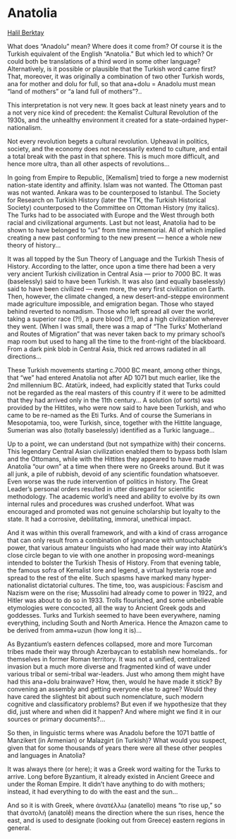 # Anatolia

[Halil Berktay](https://serbestiyet.com/serbestiyet-in-english/anatolia-1-59327/)

What does “Anadolu” mean? Where does it come from? Of course it is the
Turkish equivalent of the English “Anatolia.” But which led to which?
Or could both be translations of a third word in some other language?
Alternatively, is it possible or plausible that the Turkish word came
first? That, moreover, it was originally a combination of two other
Turkish words, ana for mother and dolu for full, so that ana+dolu =
Anadolu must mean “land of mothers” or “a land full of mothers”?.. 

This interpretation is not very new. It goes back at least ninety
years and to a not very nice kind of precedent: the Kemalist Cultural
Revolution of the 1930s, and the unhealthy environment it created for
a state-ordained hyper-nationalism.

Not every revolution begets a cultural revolution. Upheaval in
politics, society, and the economy does not necessarily extend to
culture, and entail a total break with the past in that sphere. This
is much more difficult, and hence more ultra, than all other aspects
of revolutions...

In going from Empire to Republic, [Kemalism] tried to forge a new
modernist nation-state identity and affinity. Islam was not
wanted. The Ottoman past was not wanted. Ankara was to be counterposed
to Istanbul. The Society for Research on Turkish History (later the
TTK, the Turkish Historical Society) counterposed to the Committee on
Ottoman History (my italics). The Turks had to be associated with
Europe and the West through both racial and civilizational
arguments. Last but not least, Anatolia had to be shown to have
belonged to “us” from time immemorial. All of which implied creating a
new past conforming to the new present — hence a whole new theory of
history...

It was all topped by the Sun Theory of Language and the Turkish Thesis
of History. According to the latter, once upon a time there had been a
very very ancient Turkish civilization in Central Asia — prior to 7000
BC. It was (baselessly) said to have been Turkish. It was also (and
equally baselessly) said to have been civilized — even more, the very
first civilization on Earth. Then, however, the climate changed, a new
desert-and-steppe environment made agriculture impossible, and
emigration began. Those who stayed behind reverted to nomadism. Those
who left spread all over the world, taking a superior race (?!), a
pure blood (?!), and a high civilization wherever they went. (When I
was small, there was a map of “The Turks’ Motherland and Routes of
Migration” that was never taken back to my primary school’s map room
but used to hang all the time to the front-right of the
blackboard. From a dark pink blob in Central Asia, thick red arrows
radiated in all directions...

These Turkish movements starting c.7000 BC meant, among other things,
that “we” had entered Anatolia not after AD 1071 but much earlier,
like the 2nd millennium BC. Atatürk, indeed, had explicitly stated
that Turks could not be regarded as the real masters of this country
if it were to be admitted that they had arrived only in the 11th
century...  A solution (of sorts) was provided by the Hittites, who
were now said to have been Turkish, and who came to be re-named as the
Eti Turks. And of course the Sumerians in Mesopotamia, too, were
Turkish, since, together with the Hittite language, Sumerian was also
(totally baselessly) identified as a Turkic language...

<a name='unscientific'/>

Up to a point, we can understand (but not sympathize with) their
concerns. This legendary Central Asian civilization enabled them to
bypass both Islam and the Ottomans, while with the Hittites they
appeared to have made Anatolia “our own” at a time when there were no
Greeks around. But it was all junk, a pile of rubbish, devoid of any
scientific foundation whatsoever. Even worse was the rude intervention
of politics in history. The Great Leader’s personal orders resulted in
utter disregard for scientific methodology. The academic world’s need
and ability to evolve by its own internal rules and procedures was
crushed underfoot. What was encouraged and promoted was not genuine
scholarship but loyalty to the state. It had a corrosive,
debilitating, immoral, unethical impact.

And it was within this overall framework, and with a kind of crass
arrogance that can only result from a combination of ignorance with
untouchable power, that various amateur linguists who had made their
way into Atatürk’s close circle began to vie with one another in
proposing word-meanings intended to bolster the Turkish Thesis of
History. From that evening table, the famous sofra of Kemalist lore
and legend, a virtual hysteria rose and spread to the rest of the
elite. Such spasms have marked many hyper-nationalist dictatorial
cultures. The time, too, was auspicious: Fascism and Nazism were on
the rise; Mussolini had already come to power in 1922, and Hitler was
about to do so in 1933. Trolls flourished, and some unbelievable
etymologies were concocted, all the way to Ancient Greek gods and
goddesses. Turks and Turkish seemed to have been everywhere, naming
everything, including South and North America. Hence the Amazon came
to be derived from amma+uzun (how long it is)...

As Byzantium’s eastern defences collapsed, more and more Turcoman
tribes made their way through Azerbaycan to establish new
homelands.. for themselves in former Roman territory. It was not a
unified, centralized invasion but a much more diverse and fragmented
kind of wave under various tribal or semi-tribal war-leaders. Just who
among them might have had this ana+dolu brainwave? How, then, would he
have made it stick? By convening an assembly and getting everyone else
to agree? Would they have cared the slightest bit about such
nomenclature, such modern cognitive and classificatory problems? But
even if we hypothesize that they did, just where and when did it
happen? And where might we find it in our sources or primary
documents?...

So then, in linguistic terms where was Anadolu before the 1071 battle
of Manzikert (in Armenian) or Malazgirt (in Turkish)? What would you
suspect, given that for some thousands of years there were all these
other peoples and languages in Anatolia?

It was always there (or here); it was a Greek word waiting for the
Turks to arrive. Long before Byzantium, it already existed in Ancient
Greece and under the Roman Empire. It didn’t have anything to do with
mothers; instead, it had everything to do with the east and the sun...

And so it is with Greek, where ἀνατέλλω (anatello) means “to rise up,”
so that ἀνατολή (anatolḗ) means the direction where the sun rises,
hence the east, and is used to designate (looking out from Greece)
eastern regions in general.

